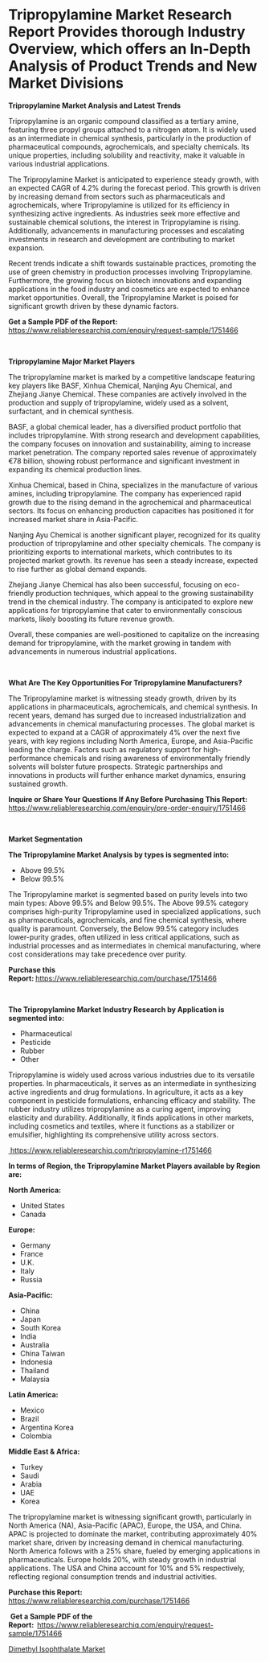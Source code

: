 <p><h1>Tripropylamine Market Research Report Provides thorough Industry Overview, which offers an In-Depth Analysis of Product Trends and New Market Divisions</h1></p><p><strong>Tripropylamine Market Analysis and Latest Trends</strong></p>
<p><p>Tripropylamine is an organic compound classified as a tertiary amine, featuring three propyl groups attached to a nitrogen atom. It is widely used as an intermediate in chemical synthesis, particularly in the production of pharmaceutical compounds, agrochemicals, and specialty chemicals. Its unique properties, including solubility and reactivity, make it valuable in various industrial applications.</p><p>The Tripropylamine Market is anticipated to experience steady growth, with an expected CAGR of 4.2% during the forecast period. This growth is driven by increasing demand from sectors such as pharmaceuticals and agrochemicals, where Tripropylamine is utilized for its efficiency in synthesizing active ingredients. As industries seek more effective and sustainable chemical solutions, the interest in Tripropylamine is rising. Additionally, advancements in manufacturing processes and escalating investments in research and development are contributing to market expansion.</p><p>Recent trends indicate a shift towards sustainable practices, promoting the use of green chemistry in production processes involving Tripropylamine. Furthermore, the growing focus on biotech innovations and expanding applications in the food industry and cosmetics are expected to enhance market opportunities. Overall, the Tripropylamine Market is poised for significant growth driven by these dynamic factors.</p></p>
<p><strong>Get a Sample PDF of the Report:&nbsp;</strong> <a href="https://www.reliableresearchiq.com/enquiry/request-sample/1751466?utm_campaign=3130&utm_medium=2&utm_source=Github&utm_content=ia&utm_term=01042025&utm_id=tripropylamine">https://www.reliableresearchiq.com/enquiry/request-sample/1751466</a></p>
<p>&nbsp;</p>
<p><strong>Tripropylamine Major Market Players</strong></p>
<p><p>The tripropylamine market is marked by a competitive landscape featuring key players like BASF, Xinhua Chemical, Nanjing Ayu Chemical, and Zhejiang Jianye Chemical. These companies are actively involved in the production and supply of tripropylamine, widely used as a solvent, surfactant, and in chemical synthesis.</p><p>BASF, a global chemical leader, has a diversified product portfolio that includes tripropylamine. With strong research and development capabilities, the company focuses on innovation and sustainability, aiming to increase market penetration. The company reported sales revenue of approximately €78 billion, showing robust performance and significant investment in expanding its chemical production lines.</p><p>Xinhua Chemical, based in China, specializes in the manufacture of various amines, including tripropylamine. The company has experienced rapid growth due to the rising demand in the agrochemical and pharmaceutical sectors. Its focus on enhancing production capacities has positioned it for increased market share in Asia-Pacific.</p><p>Nanjing Ayu Chemical is another significant player, recognized for its quality production of tripropylamine and other specialty chemicals. The company is prioritizing exports to international markets, which contributes to its projected market growth. Its revenue has seen a steady increase, expected to rise further as global demand expands.</p><p>Zhejiang Jianye Chemical has also been successful, focusing on eco-friendly production techniques, which appeal to the growing sustainability trend in the chemical industry. The company is anticipated to explore new applications for tripropylamine that cater to environmentally conscious markets, likely boosting its future revenue growth.</p><p>Overall, these companies are well-positioned to capitalize on the increasing demand for tripropylamine, with the market growing in tandem with advancements in numerous industrial applications.</p></p>
<p>&nbsp;</p>
<p><strong>What Are The Key Opportunities For Tripropylamine Manufacturers?</strong></p>
<p><p>The Tripropylamine market is witnessing steady growth, driven by its applications in pharmaceuticals, agrochemicals, and chemical synthesis. In recent years, demand has surged due to increased industrialization and advancements in chemical manufacturing processes. The global market is expected to expand at a CAGR of approximately 4% over the next five years, with key regions including North America, Europe, and Asia-Pacific leading the charge. Factors such as regulatory support for high-performance chemicals and rising awareness of environmentally friendly solvents will bolster future prospects. Strategic partnerships and innovations in products will further enhance market dynamics, ensuring sustained growth.</p></p>
<p><strong>Inquire or Share Your Questions If Any Before Purchasing This Report:</strong> <a href="https://www.reliableresearchiq.com/enquiry/pre-order-enquiry/1751466?utm_campaign=3130&utm_medium=2&utm_source=Github&utm_content=ia&utm_term=01042025&utm_id=tripropylamine">https://www.reliableresearchiq.com/enquiry/pre-order-enquiry/1751466</a></p>
<p>&nbsp;</p>
<p><strong>Market Segmentation</strong></p>
<p><strong>The Tripropylamine Market Analysis by types is segmented into:</strong></p>
<p><ul><li>Above 99.5%</li><li>Below 99.5%</li></ul></p>
<p><p>The Tripropylamine market is segmented based on purity levels into two main types: Above 99.5% and Below 99.5%. The Above 99.5% category comprises high-purity Tripropylamine used in specialized applications, such as pharmaceuticals, agrochemicals, and fine chemical synthesis, where quality is paramount. Conversely, the Below 99.5% category includes lower-purity grades, often utilized in less critical applications, such as industrial processes and as intermediates in chemical manufacturing, where cost considerations may take precedence over purity.</p></p>
<p><strong>Purchase this Report:&nbsp;</strong><a href="https://www.reliableresearchiq.com/purchase/1751466?utm_campaign=3130&utm_medium=2&utm_source=Github&utm_content=ia&utm_term=01042025&utm_id=tripropylamine">https://www.reliableresearchiq.com/purchase/1751466</a></p>
<p>&nbsp;</p>
<p><strong>The Tripropylamine Market Industry Research by Application is segmented into:</strong></p>
<p><ul><li>Pharmaceutical</li><li>Pesticide</li><li>Rubber</li><li>Other</li></ul></p>
<p><p>Tripropylamine is widely used across various industries due to its versatile properties. In pharmaceuticals, it serves as an intermediate in synthesizing active ingredients and drug formulations. In agriculture, it acts as a key component in pesticide formulations, enhancing efficacy and stability. The rubber industry utilizes tripropylamine as a curing agent, improving elasticity and durability. Additionally, it finds applications in other markets, including cosmetics and textiles, where it functions as a stabilizer or emulsifier, highlighting its comprehensive utility across sectors.</p></p>
<p><a href="https://www.reliableresearchiq.com/tripropylamine-r1751466?utm_campaign=3130&utm_medium=2&utm_source=Github&utm_content=ia&utm_term=01042025&utm_id=tripropylamine">&nbsp;https://www.reliableresearchiq.com/tripropylamine-r1751466</a></p>
<p><strong>In terms of Region, the Tripropylamine Market Players available by Region are:</strong></p>
<p>
    <p> <strong> North America: </strong>
        <ul>
            <li>United States</li>
            <li>Canada</li>
        </ul>
        </p> 
    <p> <strong> Europe: </strong>
        <ul>
            <li>Germany</li>
            <li>France</li>
            <li>U.K.</li>
            <li>Italy</li>
            <li>Russia</li>
        </ul>
        </p> 
    <p> <strong> Asia-Pacific: </strong>
        <ul>
            <li>China</li>
            <li>Japan</li>
            <li>South Korea</li>
            <li>India</li>
            <li>Australia</li>
            <li>China Taiwan</li>
            <li>Indonesia</li>
            <li>Thailand</li>
            <li>Malaysia</li>
        </ul>
        </p> 
    <p> <strong> Latin America: </strong>
        <ul>
            <li>Mexico</li>
            <li>Brazil</li>
            <li>Argentina Korea</li>
            <li>Colombia</li>
        </ul>
        </p> 
    <p> <strong> Middle East & Africa: </strong>
        <ul>
            <li>Turkey</li>
            <li>Saudi</li>
            <li>Arabia</li>
            <li>UAE</li>
            <li>Korea</li>
        </ul>
    </p>
    </p>
<p><p>The tripropylamine market is witnessing significant growth, particularly in North America (NA), Asia-Pacific (APAC), Europe, the USA, and China. APAC is projected to dominate the market, contributing approximately 40% market share, driven by increasing demand in chemical manufacturing. North America follows with a 25% share, fueled by emerging applications in pharmaceuticals. Europe holds 20%, with steady growth in industrial applications. The USA and China account for 10% and 5% respectively, reflecting regional consumption trends and industrial activities.</p></p>
<p><strong>Purchase this Report: </strong><a href="https://www.reliableresearchiq.com/purchase/1751466?utm_campaign=3130&utm_medium=2&utm_source=Github&utm_content=ia&utm_term=01042025&utm_id=tripropylamine">https://www.reliableresearchiq.com/purchase/1751466</a></p>
<p>&nbsp;<strong>Get a Sample PDF of the Report:&nbsp;&nbsp;</strong><a href="https://www.reliableresearchiq.com/enquiry/request-sample/1751466?utm_campaign=3130&utm_medium=2&utm_source=Github&utm_content=ia&utm_term=01042025&utm_id=tripropylamine">https://www.reliableresearchiq.com/enquiry/request-sample/1751466</a></p>
<p><strong></strong></p>
<p><p><a href="https://github.com/ijffseandy/Market-Research-Report-List-1/blob/main/dimethyl-isophthalate-market.md?utm_campaign=3130&utm_medium=2&utm_source=Github&utm_content=ia&utm_term=01042025&utm_id=tripropylamine">Dimethyl Isophthalate Market</a></p></p>